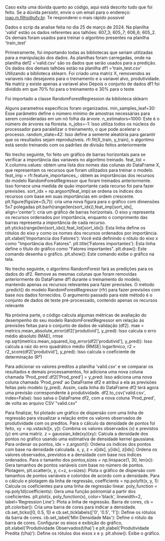 Caso exita uma dúvida quanto ao código, aqui está descrito tudo que foi feito. Se a dúvida persistir, envie o um email para o endereço: joao.m.filho@ufv.br. Te responderei o mais rápido possivel 

Dados e scrip da analise feita no dia 25 de março de 2024. Na planilha 'valid' estão os dados referentes aos talhões: 607_3; 605_7; 606_6; 605_2. Os demais foram usados para treinar o algoritmo presentes na planilha 'train_test'

Primeiramente, foi importando todas as bibliotecas que seriam utilizadas para a manipulação dos dados.
As planilhas foram carregadas, onde na planilha def2 ='valid.csv' são os dados que serão usados para a predição. Os dados dos demais talhões estão na planilha df1 ='train_test.csv'
Utilizando a biblioteca sklearn. Foi criado uma matriz X, removendos as variaveis não desejaveis para o treinamento e a variavel alvo, produtividade.
Na matriz y existe apenas a variavel alvo
Depois o conjunto de dados df1 foi dividido em que 70% foi para o treinamento e 30% para o teste

Foi importado a classe RandomForestRegression da biblioteca sklearn

Alguns parametros especificos foram organizados. min_samples_leaf=30: Esse parâmetro define o número mínimo de amostras necessárias para serem consideradas em um nó folha da árvore.
n_estimators=1000: Este é o número de árvores na floresta.
n_jobs=-1: Isso utiliza todos os núcleos do processador para paralelizar o treinamento, o que pode acelerar o processo.
random_state=42: Isso define a semente aleatória para garantir que os resultados sejam reproduzíveis.
rfr.fit(X_train, y_train), o algoritmo está sendo treinando com os padrões de divisão feitos anteriormente

No trecho seguinte, foi feito um gráfico de barras horizontais para se verificar a importância das variaveis no algoritmo treinado.
feat_list = X.columns.values: obtem uma lista dos nomes das colunas do DataFrame X, que representam os recursos que foram utilizados para treinar o modelo.
feat_imp = rfr.feature_importances_: obtem as importâncias dos recursos do modelo RandomForestRegressor que foram treinados anteriormente. Isso fornece uma medida de quão importante cada recurso foi para fazer previsões.
sort_idx = np.argsort(feat_imp):se ordena os índices dos recursos com base em suas importâncias em ordem crescente.
plt.figure(figsize=(5,7)):  cria uma nova figura para o gráfico com dimensões 5x7 polegadas
plt.barh(range(len(sort_idx)),feat_imp[sort_idx], align='center'): cria um gráfico de barras horizontais. O eixo y representa os recursos ordenados por importância, enquanto o comprimento das barras representa a importância de cada recurso.
plt.yticks(range(len(sort_idx)),feat_list[sort_idx]): Esta linha define os rótulos do eixo y como os nomes dos recursos ordenados por importância.
plt.xlabel('Importancia dos Fatores'): Você está definindo o rótulo do eixo x como "Importância dos Fatores".
plt.title('Fatores importantes'): Esta linha define o título do gráfico como "Fatores importantes".
plt.draw(): Este comando desenha o gráfico.
plt.show(): Este comando exibe o gráfico na tela.

No trecho seguinte, o algoritmo RandomForest fará as predições para os dados do df2.
Remove as mesmas colunas que foram removidas anteriormente do DataFrame df1 durante o treinamento do modelo, mantendo apenas os recursos relevantes para fazer previsões.
O método .predict() do modelo RandomForestRegressor (rfr) para fazer previsões com base nos dados fornecidos. O argumento passado para este método é o conjunto de dados de teste pré-processado, contendo apenas os recursos relevante

Na próxima parte, o código calcula algumas métricas de avaliação do desempenho do seu modelo RandomForestRegressor em relação às previsões feitas para o conjunto de dados de validação (df2). mae = metrics.mean_absolute_error(df2['produtivid'], y_pred): Isso calcula o erro médio absoluto (MAE), rmse np.sqrt(metrics.mean_squared_log_error(df2['produtivid'], y_pred)): Isso calcula a raiz do erro quadrático médio (RMSE) logarítmico, r2 = r2_score(df2['produtivid'], y_pred): Isso calcula o coeficiente de determinação (R²)

Para adicionar os valores preditos a planilha 'valid.csv' e se comparar os resultados e demais processamentos, foi adiciona uma nova coluna chamada 'Prod_pred'.df2['Prod_pred'] = y_pred: Isso adiciona uma nova coluna chamada 'Prod_pred' ao DataFrame df2 e atribui a ela as previsões feitas pelo modelo (y_pred). Assim, cada linha do DataFrame df2 terá agora uma previsão correspondente à produtividade. df2.to_csv('valid.csv', index=False): Isso salva o DataFrame df2, com a nova coluna 'Prod_pred', de volta ao arquivo CSV "valid.csv"

Para finalizar, foi plotado um gráfico de dispersão com uma linha de regressão para visualizar a relação entre os valores observados de produtividade com os preditos.
Para o cálculo da densidade de pontos foi feito, xy = np.vstack([x, y]): Combina os valores observados (x) e previstos (y) em uma matriz.
z = gaussian_kde(xy)(xy): Calcula a densidade dos pontos no gráfico usando uma estimativa de densidade kernel gaussiana.
Para ordenar os pontos, idx = z.argsort(): Ordena os índices dos pontos com base na densidade calculada.
x, y, z = x[idx], y[idx], z[idx]: Ordena os valores observados, previstos e a densidade com base nos índices ordenados.
Para o tamanho dos pontos,sizes = np.linspace(1, 30, len(x)): Gera tamanhos de pontos variáveis com base no número de pontos.
Plotagem, plt.scatter(x, y, c=z, s=sizes): Plota o gráfico de dispersão com tamanhos de pontos variáveis e coloridos de acordo com a densidade.
Para o cálculo e plotagem da linha de regressão, coefficients = np.polyfit(x, y, 1): Calcula os coeficientes para uma linha de regressão linear.
poly_function = np.poly1d(coefficients): Gera uma função polinomial a partir dos coeficientes.
plt.plot(x, poly_function(x), color='black', linewidth=2, label='Regression Line'): Plota a linha de regressão.
Barra de cores, cb = plt.colorbar(): Cria uma barra de cores para indicar a densidade.
cb.set_ticks([0, 0.5, 1]) e cb.set_ticklabels(['0', '0.5', '1']): Define os rótulos da barra de cores.
cb.set_label('Min Densidade Máx'): Define o rótulo da barra de cores.
Configurar os eixos e exibição do gráfico, plt.xlabel('Produtividade Observados(t/ha)') e plt.ylabel('Produtividade Predita (t/ha)'): Define os rótulos dos eixos x e y.
plt.show(): Exibe o gráfico.

